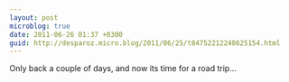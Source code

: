 ```yaml
---
layout: post
microblog: true
date: 2011-06-26 01:37 +0300
guid: http://desparoz.micro.blog/2011/06/25/t84752212248625154.html
---
```

Only back a couple of days, and now its time for a road trip...
